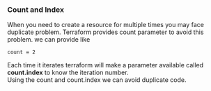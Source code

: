 ### Count and Index
When you need to create a resource for multiple times you may face duplicate problem. Terraform provides count parameter to avoid this problem. we can provide like
```
count = 2
```
Each time it iterates terraform will make a parameter available called **count.index** to know the iteration number.</br>
Using the count and count.index we can avoid duplicate code.